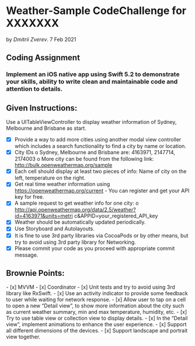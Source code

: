 # Weather-Sample CodeChallenge for XXXXXXX

by _Dmitrii Zverev_. 7 Feb 2021


<h2>Coding Assignment</h2>
<h3>Implement an iOS native app using Swift 5.2 to demonstrate your skills, ability to write clean and maintainable code and attention to details.</h3>


<h2>Given Instructions:</h2>

Use a UITableViewController to display weather information of Sydney, Melbourne and Brisbane as start.
- [x] Provide a way to add more cities using another modal view controller which includes a search functionality to find a city by name or location.
- [x] City IDs
o Sydney, Melbourne and Brisbane are: 4163971, 2147714, 2174003 o More city can be found from the following link:
http://bulk.openweathermap.org/sample
- [x] Each cell should display at least two pieces of info: Name of city on the left, temperature on the right.
- [x] Get real time weather information using https://openweathermap.org/current - You can register and get your API key for free.
- [x]  A sample request to get weather info for one city:
o http://api.openweathermap.org/data/2.5/weather?id=4163971&units=metri
c&APPID=your_registered_API_key
- [x] Weather should be automatically updated periodically.
- [x] Use Storyboard and Autolayouts.
- [x] It is fine to use 3rd party libraries via CocoaPods or by other means, but try to avoid
using 3rd party library for Networking.
- [x] Please commit your code as you proceed with appropriate commit message.

<h2>Brownie Points:</h2>
- [x] MVVM
- [x] Coordinator
- [x] Unit tests and try to avoid using 3rd library like RxSwift.
- [x] Use an activity indicator to provide some feedback to user while waiting for network response.
- [x] Allow user to tap on a cell to open a new “Detail view”, to show more information about the city such as current weather summary, min and max temperature, humidity, etc.
- [x] Try to use table view or collection view to display details.
- [x] In the “Detail view”, implement animations to enhance the user experience.
- [x] Support all different dimensions of the devices.
- [x] Support landscape and portrait view together.
